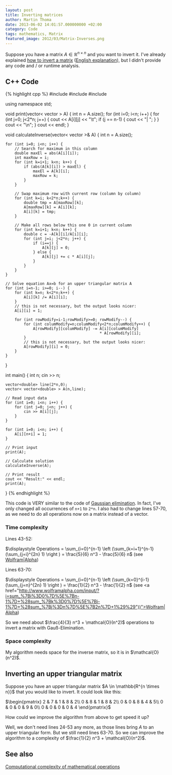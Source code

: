 ```yaml
---
layout: post
title: Inverting matrices
author: Martin Thoma
date: 2013-06-02 14:01:57.000000000 +02:00
category: Code
tags: mathematics, Matrix
featured_image: 2012/03/Matrix-Inverses.png
---
```

Suppose you have a matrix $A \in \mathbb{R}^{n \times n}$ and you want to invert it. I've already explained <a href="../wie-bestimme-ich-das-inverse-einer-matrix/">how to invert a matrix</a> (<a href="http://www.purplemath.com/modules/mtrxinvr.htm">English explanation</a>), but I didn't provide any code and / or runtime analysis.

<h2>C++ Code</h2>
{% highlight cpp %}
#include <iostream>
#include <cmath>
#include <vector>

using namespace std;

void print(vector< vector<double> > A) {
    int n = A.size();
    for (int i=0; i<n; i++) {
        for (int j=0; j<2*n; j++) {
            cout << A[i][j] << "\t";
            if (j == n-1) {
                cout << "| ";
            } 
        }
        cout << "\n";
    }
    cout << endl;
}

void calculateInverse(vector< vector<double> >& A) {
    int n = A.size();

    for (int i=0; i<n; i++) {
        // Search for maximum in this column
        double maxEl = abs(A[i][i]);
        int maxRow = i;
        for (int k=i+1; k<n; k++) {
            if (abs(A[k][i]) > maxEl) {
                maxEl = A[k][i];
                maxRow = k;
            }
        }

        // Swap maximum row with current row (column by column)
        for (int k=i; k<2*n;k++) {
            double tmp = A[maxRow][k];
            A[maxRow][k] = A[i][k];
            A[i][k] = tmp;
        }

        // Make all rows below this one 0 in current column
        for (int k=i+1; k<n; k++) {
            double c = -A[k][i]/A[i][i];
            for (int j=i; j<2*n; j++) {
                if (i==j) {
                    A[k][j] = 0;
                } else {
                    A[k][j] += c * A[i][j];
                }
            }
        }
    }

    // Solve equation Ax=b for an upper triangular matrix A
    for (int i=n-1; i>=0; i--) {
        for (int k=n; k<2*n;k++) {
            A[i][k] /= A[i][i];
        }
        // this is not necessary, but the output looks nicer:
        A[i][i] = 1; 

        for (int rowModify=i-1;rowModify>=0; rowModify--) {
            for (int columModify=n;columModify<2*n;columModify++) {
                A[rowModify][columModify] -= A[i][columModify] 
                                             * A[rowModify][i];
            }
            // this is not necessary, but the output looks nicer:
            A[rowModify][i] = 0;
        }
    }
}

int main() {
    int n;
    cin >> n;

    vector<double> line(2*n,0);
    vector< vector<double> > A(n,line);

    // Read input data
    for (int i=0; i<n; i++) {
        for (int j=0; j<n; j++) {
            cin >> A[i][j];
        }
    }

    for (int i=0; i<n; i++) {
        A[i][n+i] = 1;
    }

    // Print input
    print(A);

    // Calculate solution
    calculateInverse(A);

    // Print result
    cout << "Result:" << endl;
    print(A);
}
{% endhighlight %}

This code is VERY similar to the code of <a href="../solving-linear-equations-with-gaussian-elimination/" title="Solving linear equations with Gaussian elimination">Gaussian elimination</a>. In fact, I've only changed all occurrences of <code>n+1</code> to <code>2*n</code>. I also had to change lines 57-70, as we need to do all operations now on a matrix instead of a vector.

<h3>Time complexity</h3>
Lines 43-52:

$\displaystyle Operations = \sum_{i=0}^{n-1} \left (\sum_{k=i+1}^{n-1} (\sum_{j=i}^{2n} 1) \right ) = \frac{5}{6} n^3 - \frac{5}{6} n$ (see <a href="http://www.wolframalpha.com/input/?i=sum_%7Bi%3D0%7D%5E%7Bn-1%7D+(sum_%7Bk%3Di%2B1%7D%5E%7Bn-1%7D+(sum_%7Bj%3Di%7D%5E%7B2n%7D+1))">Wolfram|Alpha</a>)

Lines 63-70:

$\displaystyle Operations = \sum_{i=0}^{n-1} \left (\sum_{k=0}^{i-1} (\sum_{j=n}^{2n} 1) \right ) = \frac{1}{2} n^3 - \frac{1}{2} n$ (see <a href="http://www.wolframalpha.com/input/?i=sum_%7Bi%3D0%7D%5E%7Bn-1%7D+%28sum_%7Bk%3D0%7D%5E%7Bi-1%7D+%28sum_%7Bj%3Dn%7D%5E%7B2n%7D+1%29%29"))">Wolfram|Alpha</a>)

So we need about $\frac{4}{3} n^3 + \mathcal{O}(n^2)$ operations to invert a matrix with Gau&szlig;-Elimination. 

<h3>Space complexity</h3>
My algorithm needs space for the inverse matrix, so it is in $\mathcal{O}(n^2)$.

<h2>Inverting an upper triangular matrix</h2>
Suppose you have an upper triangular matrix $A \in \mathbb{R^{n \times n}}$ that you would like to invert. It could look like this:

$\begin{pmatrix}
2 & 7 & 1 & 8 & 2\\
0 & 8 & 1 & 8 & 2\\
0 & 0 & 8 & 4 & 5\\
0 & 0 & 0 & 9 & 0\\
0 & 0 & 0 & 0 & 4
\end{pmatrix}$

How could we improve the algorithm from above to get speed it up?

Well, we don't need lines 24-53 any more, as those lines bring $A$ to an upper triangular form. But we still need lines 63-70. So we can improve the algorithm to a complexity of $\frac{1}{2} n^3 + \mathcal{O}(n^2)$.

<h2>See also</h2>
<a href="http://en.wikipedia.org/wiki/Computational_complexity_of_mathematical_operations#Matrix_algebra">Computational complexity of mathematical operations</a>
